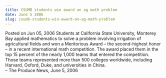 ```yaml
---
title: CSUMB students win award on ag math problem
date: June 5 2006
slug: csumb-students-win-award-on-ag-math-problem
---
```


 



<span class="date">Posted on Jun 05, 2006    </span>
Students at California State University, Monterey Bay applied
mathematics to solve a problem involving irrigation of agricultural
fields and won a Meritorious Award &#x2013; the second-highest honor &#x2013; in
a recent international math competition. The award placed them in
the top 15 percent of the nearly 1,000 teams that entered the
competition. Those teams represented more than 500 colleges
worldwide, including Harvard, Oxford, Duke, and universities in
China.<br>
&#x2013; The Produce News, June 5, 2006<br/></br>




```
